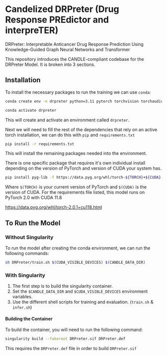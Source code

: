 # Candelized DRPreter (Drug Response PREdictor and interpreTER)
DRPreter: Interpretable Anticancer Drug Response Prediction Using Knowledge-Guided Graph Neural Networks and Transformer

This repository introduces the CANDLE-compliant codebase for the DRPreter Model. It is broken into 3 sections.

## Installation

To install the necessary packages to run the training we can use `conda`:

```bash
conda create env -n drpreter python=3.11 pytorch torchvision torchaudio pytorch-cuda=11.8 -c pytorch -c nvidia

conda activate drpreter
```

This will create and activate an environment called `drpreter`.

Next we will need to fill the rest of the dependencies that rely on an active torch installation, we can do this with `pip` and `requirements.txt`

```bash
pip install -r requirements.txt
```

This will install the remaining packages needed into the environment.

There is one specific package that requires it's own individual install depending on the version of PyTorch and version of CUDA your system has.

```bash
pip install pyg-lib -f https://data.pyg.org/whl/torch-${TORCH}+${CUDA}.html`
```

Where `$(TORCH)` is your current version of PyTorch and `$(CUDA)` is the version of CUDA. For the requirements file listed, this model runs on PyTorch 2.0 with CUDA 11.8

https://data.pyg.org/whl/torch-2.0.1+cu118.html


## To Run the Model

### Without Singularity

To run the model after creating the conda environment, we can run the following commands:

```bash
sh DRPreter/train.sh $(CUDA_VISIBLE_DEVICES) $(CANDLE_DATA_DIR)
```

### With Singularity

1. The first step is to build the singularity container. 
2. Set the `$CANDLE_DATA_DIR` and `$CUDA_VISIBLE_DEVICES` environment variables.
3. Use the different shell scripts for training and evaluation. (`train.sh` & `infer.sh`)

#### Building the Container

To build the container, you will need to run the following command:

```bash
singularity build --fakeroot DRPreter.sif DRPreter.def
```

This requires the `DRPreter.def` file in order to build `DRPreter.sif`

